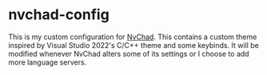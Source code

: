 # nvchad-config

This is my custom configuration for [NvChad](https://nvchad.com/docs/quickstart/install). 
This contains a custom theme inspired by Visual Studio 2022's C/C++ theme and some keybinds. 
It will be modified whenever NvChad alters some of its settings or I choose to add more language servers.
